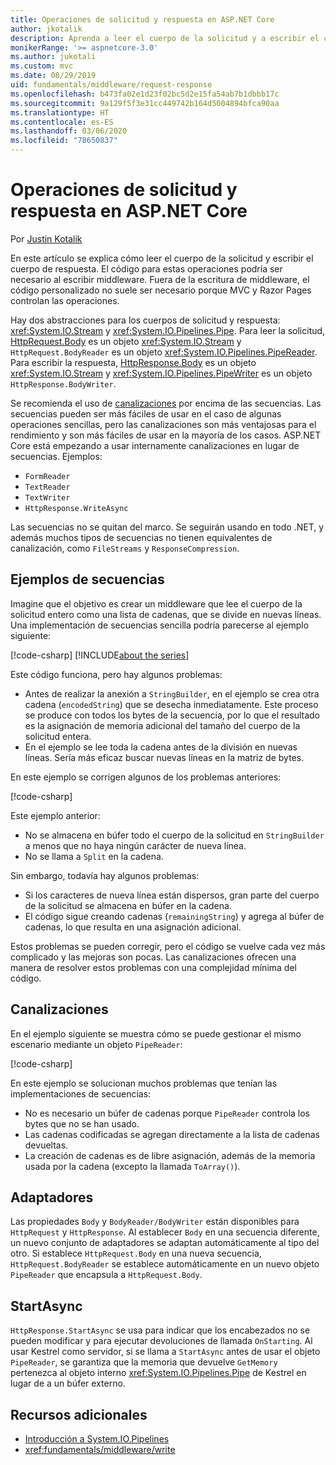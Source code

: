 ```yaml
---
title: Operaciones de solicitud y respuesta en ASP.NET Core
author: jkotalik
description: Aprenda a leer el cuerpo de la solicitud y a escribir el cuerpo de respuesta en ASP.NET Core.
monikerRange: '>= aspnetcore-3.0'
ms.author: jukotali
ms.custom: mvc
ms.date: 08/29/2019
uid: fundamentals/middleware/request-response
ms.openlocfilehash: b473fa02e1d23f02bc5d2e15fa54ab7b1dbbb17c
ms.sourcegitcommit: 9a129f5f3e31cc449742b164d5004894bfca90aa
ms.translationtype: HT
ms.contentlocale: es-ES
ms.lasthandoff: 03/06/2020
ms.locfileid: "78650837"
---
```

# <a name="request-and-response-operations-in-aspnet-core"></a>Operaciones de solicitud y respuesta en ASP.NET Core

Por [Justin Kotalik](https://github.com/jkotalik)

En este artículo se explica cómo leer el cuerpo de la solicitud y escribir el cuerpo de respuesta. El código para estas operaciones podría ser necesario al escribir middleware. Fuera de la escritura de middleware, el código personalizado no suele ser necesario porque MVC y Razor Pages controlan las operaciones.

Hay dos abstracciones para los cuerpos de solicitud y respuesta: <xref:System.IO.Stream> y <xref:System.IO.Pipelines.Pipe>. Para leer la solicitud, [HttpRequest.Body](xref:Microsoft.AspNetCore.Http.HttpRequest.Body) es un objeto <xref:System.IO.Stream> y `HttpRequest.BodyReader` es un objeto <xref:System.IO.Pipelines.PipeReader>. Para escribir la respuesta, [HttpResponse.Body](xref:Microsoft.AspNetCore.Http.HttpResponse.Body) es un objeto <xref:System.IO.Stream> y <xref:System.IO.Pipelines.PipeWriter> es un objeto `HttpResponse.BodyWriter`.

Se recomienda el uso de [canalizaciones](/dotnet/standard/io/pipelines) por encima de las secuencias. Las secuencias pueden ser más fáciles de usar en el caso de algunas operaciones sencillas, pero las canalizaciones son más ventajosas para el rendimiento y son más fáciles de usar en la mayoría de los casos. ASP.NET Core está empezando a usar internamente canalizaciones en lugar de secuencias. Ejemplos:

* `FormReader`
* `TextReader`
* `TextWriter`
* `HttpResponse.WriteAsync`

Las secuencias no se quitan del marco. Se seguirán usando en todo .NET, y además muchos tipos de secuencias no tienen equivalentes de canalización, como `FileStreams` y `ResponseCompression`.

## <a name="stream-examples"></a>Ejemplos de secuencias

Imagine que el objetivo es crear un middleware que lee el cuerpo de la solicitud entero como una lista de cadenas, que se divide en nuevas líneas. Una implementación de secuencias sencilla podría parecerse al ejemplo siguiente:

[!code-csharp[](request-response/samples/3.x/RequestResponseSample/Startup.cs?name=GetListOfStringsFromStream)]
[!INCLUDE[about the series](~/includes/code-comments-loc.md)]

Este código funciona, pero hay algunos problemas:

* Antes de realizar la anexión a `StringBuilder`, en el ejemplo se crea otra cadena (`encodedString`) que se desecha inmediatamente. Este proceso se produce con todos los bytes de la secuencia, por lo que el resultado es la asignación de memoria adicional del tamaño del cuerpo de la solicitud entera.
* En el ejemplo se lee toda la cadena antes de la división en nuevas líneas. Sería más eficaz buscar nuevas líneas en la matriz de bytes.

En este ejemplo se corrigen algunos de los problemas anteriores:

[!code-csharp[](request-response/samples/3.x/RequestResponseSample/Startup.cs?name=GetListOfStringsFromStreamMoreEfficient)]

Este ejemplo anterior:

* No se almacena en búfer todo el cuerpo de la solicitud en `StringBuilder` a menos que no haya ningún carácter de nueva línea.
* No se llama a `Split` en la cadena.

Sin embargo, todavía hay algunos problemas:

* Si los caracteres de nueva línea están dispersos, gran parte del cuerpo de la solicitud se almacena en búfer en la cadena.
* El código sigue creando cadenas (`remainingString`) y agrega al búfer de cadenas, lo que resulta en una asignación adicional.

Estos problemas se pueden corregir, pero el código se vuelve cada vez más complicado y las mejoras son pocas. Las canalizaciones ofrecen una manera de resolver estos problemas con una complejidad mínima del código.

## <a name="pipelines"></a>Canalizaciones

En el ejemplo siguiente se muestra cómo se puede gestionar el mismo escenario mediante un objeto `PipeReader`:

[!code-csharp[](request-response/samples/3.x/RequestResponseSample/Startup.cs?name=GetListOfStringFromPipe)]

En este ejemplo se solucionan muchos problemas que tenían las implementaciones de secuencias:

* No es necesario un búfer de cadenas porque `PipeReader` controla los bytes que no se han usado.
* Las cadenas codificadas se agregan directamente a la lista de cadenas devueltas.
* La creación de cadenas es de libre asignación, además de la memoria usada por la cadena (excepto la llamada `ToArray()`).

## <a name="adapters"></a>Adaptadores

Las propiedades `Body` y `BodyReader/BodyWriter` están disponibles para `HttpRequest` y `HttpResponse`. Al establecer `Body` en una secuencia diferente, un nuevo conjunto de adaptadores se adaptan automáticamente al tipo del otro. Si establece `HttpRequest.Body` en una nueva secuencia, `HttpRequest.BodyReader` se establece automáticamente en un nuevo objeto `PipeReader` que encapsula a `HttpRequest.Body`.

## <a name="startasync"></a>StartAsync

`HttpResponse.StartAsync` se usa para indicar que los encabezados no se pueden modificar y para ejecutar devoluciones de llamada `OnStarting`. Al usar Kestrel como servidor, si se llama a `StartAsync` antes de usar el objeto `PipeReader`, se garantiza que la memoria que devuelve `GetMemory` pertenezca al objeto interno <xref:System.IO.Pipelines.Pipe> de Kestrel en lugar de a un búfer externo.

## <a name="additional-resources"></a>Recursos adicionales

* [Introducción a System.IO.Pipelines](https://devblogs.microsoft.com/dotnet/system-io-pipelines-high-performance-io-in-net/)
* <xref:fundamentals/middleware/write>
